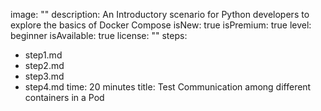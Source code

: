 image: ""
description: An Introductory scenario for Python developers to explore the basics of Docker Compose
isNew: true
isPremium: true
level: beginner
isAvailable: true
license: ""
steps:
- step1.md
- step2.md
- step3.md
- step4.md
time: 20 minutes
title: Test Communication among different containers in a Pod
